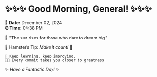 # ✨✨✨ Good Morning, General! ✨✨✨

**📅 Date:** December 02, 2024  
**⏰ Time:** 04:38 PM  

🌅 "The sun rises for those who dare to dream big."  

🐹 Hamster’s Tip: _Make it count!_ 💪  

```
🚀 Keep learning, keep improving.  
🧑‍💻 Every commit takes you closer to greatness!  
```

✨ *Have a Fantastic Day!* ✨  
